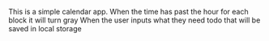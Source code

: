  This is a simple calendar app.
 When the time has past the hour for each block it will turn gray
 When the user inputs what they need todo that will be saved in local storage
